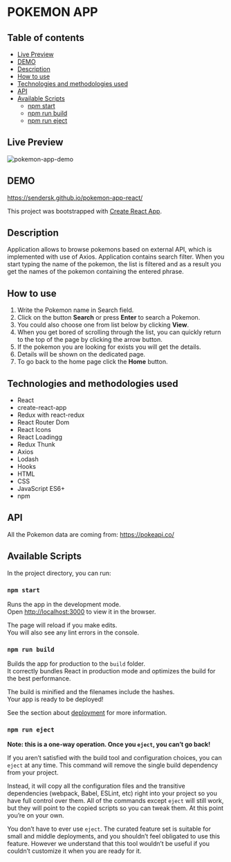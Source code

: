 # POKEMON APP

## Table of contents

- [Live Preview](#live-preview)
- [DEMO](#demo)
- [Description](#description)
- [How to use](#how-to-use)
- [Technologies and methodologies used](#technologies-and-methodologies-used)
- [API](#api)
- [Available Scripts](#available-scripts)
  - [npm start](#npm-start)
  - [npm run build](#npm-run-build)
  - [npm run eject](#npm-run-eject)

## Live Preview

![pokemon-app-demo](https://user-images.githubusercontent.com/55362061/106516437-4eef8b80-64d7-11eb-9d33-3a305da7e7a2.gif)

## DEMO

https://sendersk.github.io/pokemon-app-react/

This project was bootstrapped with [Create React App](https://github.com/facebook/create-react-app).

## Description

Application allows to browse pokemons based on external API, which is implemented with use of Axios. Application contains search filter. When you start typing the name of the pokemon, the list is filtered and as a result you get the names of the pokemon containing the entered phrase.

## How to use

1. Write the Pokemon name in Search field.
2. Click on the button **Search** or press **Enter** to search a Pokemon.
3. You could also choose one from list below by clicking **View**.
4. When you get bored of scrolling through the list, you can quickly return to the top of the page by clicking the arrow button.
5. If the pokemon you are looking for exists you will get the details.
6. Details will be shown on the dedicated page.
7. To go back to the home page click the **Home** button.

## Technologies and methodologies used

- React
- create-react-app
- Redux with react-redux
- React Router Dom
- React Icons
- React Loadingg
- Redux Thunk
- Axios
- Lodash
- Hooks
- HTML
- CSS
- JavaScript ES6+
- npm

## API

All the Pokemon data are coming from:
https://pokeapi.co/

## Available Scripts

In the project directory, you can run:

### `npm start`

Runs the app in the development mode.\
Open [http://localhost:3000](http://localhost:3000) to view it in the browser.

The page will reload if you make edits.\
You will also see any lint errors in the console.

### `npm run build`

Builds the app for production to the `build` folder.\
It correctly bundles React in production mode and optimizes the build for the best performance.

The build is minified and the filenames include the hashes.\
Your app is ready to be deployed!

See the section about [deployment](https://facebook.github.io/create-react-app/docs/deployment) for more information.

### `npm run eject`

**Note: this is a one-way operation. Once you `eject`, you can’t go back!**

If you aren’t satisfied with the build tool and configuration choices, you can `eject` at any time. This command will remove the single build dependency from your project.

Instead, it will copy all the configuration files and the transitive dependencies (webpack, Babel, ESLint, etc) right into your project so you have full control over them. All of the commands except `eject` will still work, but they will point to the copied scripts so you can tweak them. At this point you’re on your own.

You don’t have to ever use `eject`. The curated feature set is suitable for small and middle deployments, and you shouldn’t feel obligated to use this feature. However we understand that this tool wouldn’t be useful if you couldn’t customize it when you are ready for it.

